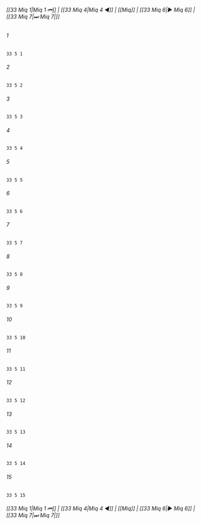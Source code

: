 
###### [[33 Miq 1|Miq 1 ⏮]] | [[33 Miq 4|Miq 4 ◀]] | [[Miq]] | [[33 Miq 6|▶ Miq 6]] | [[33 Miq 7|⏭ Miq 7|]]

###### 1
``` verse
33 5 1 
```
###### 2
``` verse
33 5 2 
```
###### 3
``` verse
33 5 3 
```
###### 4
``` verse
33 5 4 
```
###### 5
``` verse
33 5 5 
```
###### 6
``` verse
33 5 6 
```
###### 7
``` verse
33 5 7 
```
###### 8
``` verse
33 5 8 
```
###### 9
``` verse
33 5 9 
```
###### 10
``` verse
33 5 10 
```
###### 11
``` verse
33 5 11 
```
###### 12
``` verse
33 5 12 
```
###### 13
``` verse
33 5 13 
```
###### 14
``` verse
33 5 14 
```
###### 15
``` verse
33 5 15 
```

###### [[33 Miq 1|Miq 1 ⏮]] | [[33 Miq 4|Miq 4 ◀]] | [[Miq]] | [[33 Miq 6|▶ Miq 6]] | [[33 Miq 7|⏭ Miq 7|]]

